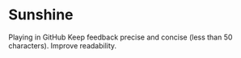 # Sunshine
Playing in GitHub
Keep feedback precise and concise (less than 50 characters).
Improve readability.
